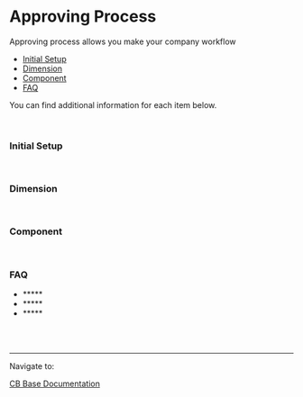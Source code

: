 <html>
<body>

<head>
    <meta charset="UTF-8">
    <title>Approving Process</title>
</head>

<h1>Approving Process</h1>
<div>
 <p>Approving process allows you make your company workflow </p>
 
 <ul>
    <li><a href="BudgetApp.html#init">Initial Setup</a></li>
    <li><a href="BudgetApp.html#dimension">Dimension</a></li>
    <li><a href="BudgetApp.html#component">Component</a></li>
    <li><a href="BudgetApp.html#faq">FAQ</a></li>
 </ul>
   
 <p>You can find additional information for each item below.</p>
 

 <br/>
 <h3 id='init'>Initial Setup</h3>
 

 
 <br/>
 <h3 id='dimension'>Dimension</h3>
 
  
 <br/>
 <h3 id='component'>Component</h3>
  
 
<br/>
<h3 id='faq'>FAQ</h3>
 <ul>
     <li>*****</li>
     <li>*****</li>
     <li>*****</li>
  </ul>
 
</div>
<br/>

<br/>
<hr/>
<div>
    Navigate to:
    <p><a href="https://cloudbudgetinc.github.io/Docs/CBCore">CB Base Documentation</a></p>
</div>

<button onclick="topFunction()" id="myBtn" title="Go to top">Top</button>

<script>
var mybutton = document.getElementById("myBtn");
window.onscroll = function() {scrollFunction()};
function scrollFunction() {
    mybutton.style.display = document.body.scrollTop > 20 || document.documentElement.scrollTop > 20 ? "block" : "none";
}
function topFunction() {
  document.body.scrollTop = 0;
  document.documentElement.scrollTop = 0;
}
</script>

<style>
#myBtn {
  display: none;
  position: fixed;
  bottom: 20px;
  right: 30px;
  z-index: 99;
  font-size: 18px;
  border: 1px solid #b5e853;
  outline: none;
  background-color: #171717;
  color: #b5e853;
  cursor: pointer;
  padding: 15px;
  border-radius: 4px;
}

#myBtn:hover {
  background-color: #181818;
}
</style>

 
</body>
</html>